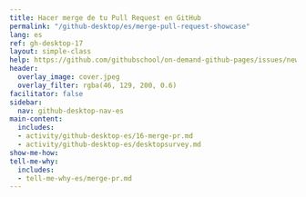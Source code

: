 ```yaml
---
title: Hacer merge de tu Pull Request en GitHub
permalink: "/github-desktop/es/merge-pull-request-showcase"
lang: es
ref: gh-desktop-17
layout: simple-class
help: https://github.com/githubschool/on-demand-github-pages/issues/new?title=I%20need%20help&body=Describe%20what%20you%20need%20help%20with%20here.&labels=Help%20Wanted
header:
  overlay_image: cover.jpeg
  overlay_filter: rgba(46, 129, 200, 0.6)
facilitator: false
sidebar:
  nav: github-desktop-nav-es
main-content:
  includes:
  - activity/github-desktop-es/16-merge-pr.md
  - activity/github-desktop-es/desktopsurvey.md
show-me-how: 
tell-me-why:
  includes:
  - tell-me-why-es/merge-pr.md
---
```


